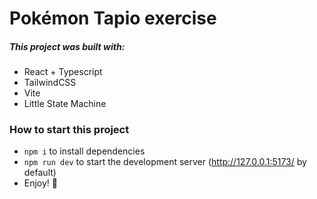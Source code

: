 # Pokémon Tapio exercise

##### This project was built with:

- React + Typescript
- TailwindCSS
- Vite
- Little State Machine

### How to start this project

- `npm i` to install dependencies
- `npm run dev` to start the development server (http://127.0.0.1:5173/ by default)
- Enjoy! 🎉
